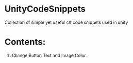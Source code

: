 # UnityCodeSnippets
Collection of simple yet useful c# code snippets used in unity

# Contents:

1. Change Button Text and Image Color.
